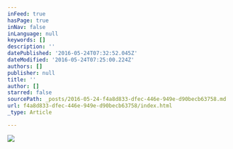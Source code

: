 ```yaml
---
inFeed: true
hasPage: true
inNav: false
inLanguage: null
keywords: []
description: ''
datePublished: '2016-05-24T07:32:52.045Z'
dateModified: '2016-05-24T07:25:00.224Z'
authors: []
publisher: null
title: ''
author: []
starred: false
sourcePath: _posts/2016-05-24-f4a8d833-dfec-446e-949e-d90becb63758.md
url: f4a8d833-dfec-446e-949e-d90becb63758/index.html
_type: Article

---
```

![](https://the-grid-user-content.s3-us-west-2.amazonaws.com/242dabb3-c1de-41d4-909e-c742c37183af.jpg)